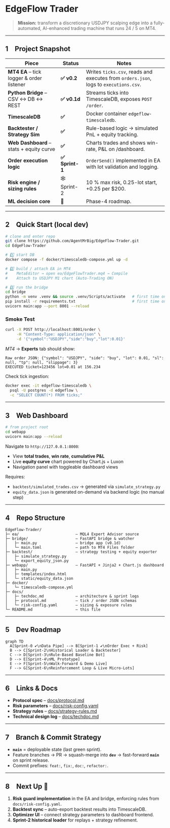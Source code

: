 # EdgeFlow Trader

> **Mission:** transform a discretionary USDJPY scalping edge into a fully-automated, AI-enhanced trading machine that runs 24 / 5 on MT4.

---

## 1 Project Snapshot

| Piece                                     | Status         | Notes                                                                                |
| ----------------------------------------- | -------------- | ------------------------------------------------------------------------------------ |
| **MT4 EA** – tick logger & order listener | **✅ v0.2**     | Writes `ticks.csv`, reads and executes from `orders.json`, logs to `executions.csv`. |
| **Python Bridge** – CSV ↔ DB ↔ REST       | **✅ v0.1d**    | Streams ticks into TimescaleDB, exposes `POST /order`.                               |
| **TimescaleDB**                           | **✅**          | Docker container `edgeflow-timescaledb`.                                             |
| **Backtester / Strategy Sim**             | **✅**          | Rule-based logic → simulated PnL + equity tracking.                                  |
| **Web Dashboard** – stats + equity curve  | **✅**          | Charts trades and shows win-rate, P\&L on /dashboard.                                |
| **Order execution logic**                 | **✅ Sprint-1** | `OrderSend()` implemented in EA with lot validation and logging.                     |
| **Risk engine / sizing rules**            | 🕸️ Sprint-2   | 10 % max risk, 0.25-lot start, +0.25 per \$200.                                      |
| **ML decision core**                      | 🚧             | Phase-4 roadmap.                                                                     |

---

## 2 Quick Start (local dev)

```bash
# clone and enter repo
git clone https://github.com/AgentMrBig/EdgeFlow-Trader.git
cd EdgeFlow-Trader

# 1️⃣ start DB
docker compose -f docker/timescaledb-compose.yml up -d

# 2️⃣ build / attach EA in MT4
#    MetaEditor → open ea/EdgeFlowTrader.mq4 → Compile
#    Attach to USDJPY M1 chart (Auto-Trading ON)

# 3️⃣ run the bridge
cd bridge
python -m venv .venv && source .venv/Scripts/activate   # first time only
pip install -r requirements.txt                         # first time only
uvicorn main:app --port 8001 --reload
```

### Smoke Test

```bash
curl -X POST http://localhost:8001/order \
     -H "Content-Type: application/json" \
     -d '{"symbol":"USDJPY","side":"buy","lot":0.01}'
```

*MT4* → **Experts** tab should show:

```
Raw order JSON: {"symbol": "USDJPY", "side": "buy", "lot": 0.01, "sl": null, "tp": null, "slippage": 3}
EXECUTED ticket=123456 lot=0.01 at 156.234
```

Check tick ingestion:

```bash
docker exec -it edgeflow-timescaledb \
  psql -U postgres -d edgeflow \
  -c "SELECT COUNT(*) FROM ticks;"
```

---

## 3 Web Dashboard

```bash
# from project root
cd webapp
uvicorn main:app --reload
```

Navigate to `http://127.0.0.1:8000`:

* View **total trades**, **win rate**, **cumulative P\&L**
* Live **equity curve** chart powered by Chart.js + Luxon
* Navigation panel with toggleable dashboard views

Requires:

* `backtest/simulated_trades.csv` → generated via `simulate_strategy.py`
* `equity_data.json` is generated on-demand via backend logic (no manual step)

---

## 4 Repo Structure

```text
EdgeFlow-Trader/
├─ ea/                         – MQL4 Expert Advisor source
├─ bridge/                     – FastAPI bridge & watcher
│   ├─ main.py                 – bridge app (v0.1d)
│   └─ main.toml               – path to MT4 Files folder
├─ backtest/                   – strategy testing + equity exporter
│   ├─ simulate_strategy.py
│   └─ export_equity_json.py
├─ webapp/                     – FastAPI + Jinja2 + Chart.js dashboard
│   ├─ main.py
│   ├─ templates/index.html
│   └─ static/equity_data.json
├─ docker/
│   └─ timescaledb-compose.yml
├─ docs/
│   ├─ techdoc.md              – architecture & sprint logs
│   ├─ protocol.md             – tick / order JSON schemas
│   └─ risk-config.yaml        – sizing & exposure rules
└─ README.md                   – this file
```

---

## 5 Dev Roadmap

```mermaid
graph TD
  A[Sprint-0 ✔️\nData Pipe] --> B[Sprint-1 ✔️\nOrder Exec + Risk]
  B --> C[Sprint-2\nHistorical Loader & Backtester]
  C --> D[Sprint-3\nRule-Based Baseline Bot]
  D --> E[Sprint-4\nML Prototype]
  E --> F[Sprint-5\nWalk-Forward & Demo Live]
  F --> G[Sprint-6\nReinforcement Loop & Live Micro-Lots]
```

---

## 6 Links & Docs

* **Protocol spec** – [docs/protocol.md](docs/protocol.md)
* **Risk parameters** – [docs/risk-config.yaml](docs/risk-config.yaml)
* **Strategy rules** – [docs/strategy-rules.md](docs/strategy-rules.md)
* **Technical design log** – [docs/techdoc.md](docs/techdoc.md)

---

## 7 Branch & Commit Strategy

* **`main`** = deployable state (last green sprint).
* Feature branches → PR → squash-merge into **`dev`** → fast-forward **`main`** on sprint release.
* Commit prefixes: `feat:`, `fix:`, `doc:`, `refactor:`.

---

## 8 Next Up 🚀

1. **Risk guard implementation** in the EA and bridge, enforcing rules from `docs/risk-config.yaml`.
2. **Backtest sync** – auto-export backtest results into TimescaleDB.
3. **Optimizer UI** – connect strategy parameters to dashboard frontend.
4. **Sprint-2 historical loader** for replays + strategy refinement.
